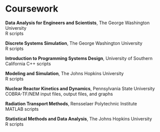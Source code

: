 # Coursework

**Data Analysis for Engineers and Scientists**, The George Washington University  
R scripts

**Discrete Systems Simulation**, The George Washington University  
R scripts

**Introduction to Programming Systems Design**, University of Southern California 
C++ scripts

**Modeling and Simulation**, The Johns Hopkins University  
R scripts

**Nuclear Reactor Kinetics and Dynamics**, Pennsylvania State University  
COBRA-TF/NEM input files, output files, and graphs

**Radiation Transport Methods**, Rensselaer Polytechnic Institute  
MATLAB scripts

**Statistical Methods and Data Analysis**, The Johns Hopkins University  
R scripts
